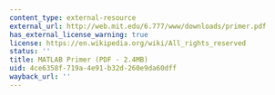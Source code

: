 ```yaml
---
content_type: external-resource
external_url: http://web.mit.edu/6.777/www/downloads/primer.pdf
has_external_license_warning: true
license: https://en.wikipedia.org/wiki/All_rights_reserved
status: ''
title: MATLAB Primer (PDF - 2.4MB)
uid: 4ce6358f-719a-4e91-b32d-260e9da60dff
wayback_url: ''
---
```

